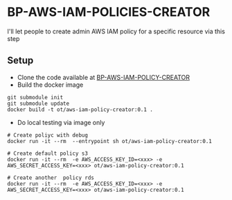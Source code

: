 # BP-AWS-IAM-POLICIES-CREATOR
I'll let people to create admin AWS IAM policy for a specific resource via this step

## Setup
* Clone the code available at [BP-AWS-IAM-POLICY-CREATOR](https://github.com/OT-BUILDPIPER-MARKETPLACE/BP-AWS-IAM-POLICY-CREATOR)
* Build the docker image
```
git submodule init
git submodule update
docker build -t ot/aws-iam-policy-creator:0.1 .
```

* Do local testing via image only

```
# Create poliyc with debug
docker run -it --rm  --entrypoint sh ot/aws-iam-policy-creator:0.1

# Create default policy s3 
docker run -it --rm  -e AWS_ACCESS_KEY_ID=<xxx> -e AWS_SECRET_ACCESS_KEY=<xxx> ot/aws-iam-policy-creator:0.1

# Create another  policy rds 
docker run -it --rm  -e AWS_ACCESS_KEY_ID=<xxx> -e AWS_SECRET_ACCESS_KEY=<xxx> ot/aws-iam-policy-creator:0.1
```